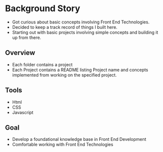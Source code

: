 # Background Story

* Got curious about basic concepts involving Front End Technologies.
* Decided to keep a track record of things I built here.
* Starting out with basic projects involving simple concepts and building it up from there.

## Overview

* Each folder contains a project
* Each Project contains a README listing Project name and concepts implemented from working on the specified project.

## Tools

* Html
* CSS
* Javascript

## Goal

* Develop a foundational knowledge base in Front End Development
* Comfortable working with Front End Technologies

